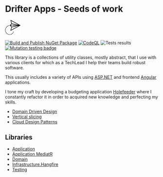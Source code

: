 # Drifter Apps - Seeds of work

<img alt='paper plane icons' src='./icon.svg' height='10%' width='10%'>

[![Build and Publish NuGet Package](https://github.com/patmoreau/drifterapps-seed-work/actions/workflows/ci-cd.yml/badge.svg)](https://github.com/patmoreau/drifterapps-seed-work/actions/workflows/ci-cd.yml)
[![CodeQL](https://github.com/patmoreau/drifterapps-seed-work/actions/workflows/codeql-analysis.yml/badge.svg)](https://github.com/patmoreau/drifterapps-seed-work/actions/workflows/codeql-analysis.yml)
![Tests results](https://gist.githubusercontent.com/patmoreau/51a2fc9fd8b7ed500ed3b6aabe0fc2d6/raw/seeds-tests-badge.svg)
[![Mutation testing badge](https://img.shields.io/endpoint?style=flat&url=https%3A%2F%2Fbadge-api.stryker-mutator.io%2Fgithub.com%2Fpatmoreau%2Fdrifterapps-seed-work%2Fmain)](https://dashboard.stryker-mutator.io/reports/github.com/patmoreau/drifterapps-seed-work/main)

This library is a collections of utility classes, mostly abstract, that I use with various clients for which as a
TechLead I help their teams build robust software.

This usually includes a variety of APIs using [ASP.NET](https://dotnet.microsoft.com/en-us/apps/aspnet) and
frontend [Angular](https://angular.io/) applications.

I tone my craft by developing a budgeting application [Holefeeder](https://github.com/patmoreau/Holefeeder) where I
constantly refactor it in order to acquired new knowledge and perfecting my skills.

- [Domain Driven Design](https://martinfowler.com/tags/domain%20driven%20design.html)
- [Vertical slicing](https://jimmybogard.com/vertical-slice-architecture/)
- [Cloud Design Patterns](https://docs.microsoft.com/en-us/azure/architecture/patterns/)

## Libraries

- [Application](./src/Application/README.md)
- [Application MediatR](./src/Application.Mediatr/README.md)
- [Domain](./src/Domain/README.md)
- [Infrastructure.Hangfire](./src/Infrastructure.Hangfire/README.md)
- [Testing](./src/Testing/README.md)
